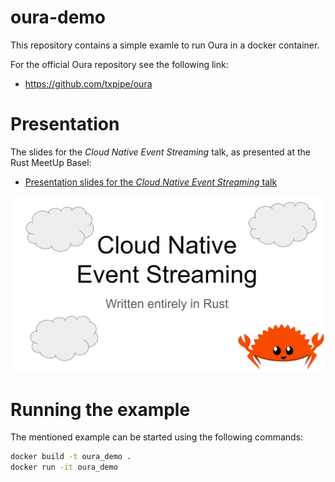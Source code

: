 # oura-demo

This repository contains a simple examle to run Oura in a docker container.

For the official Oura repository see the following link:
 - https://github.com/txpipe/oura

# Presentation

The slides for the *Cloud Native Event Streaming* talk, as presented at the Rust MeetUp Basel:

 - [Presentation slides for the *Cloud Native Event Streaming* talk](https://docs.google.com/presentation/d/1zBH7x-Yln9tZ3LyoJEKz9O8kPbdHJmqvunNo44fwALI/edit?usp=sharing)

[![Slides](https://github.com/4TT1L4/oura-demo/blob/main/snapshot.jpg?raw=true "Cloud Native Event Streaming Slides")](https://docs.google.com/presentation/d/1zBH7x-Yln9tZ3LyoJEKz9O8kPbdHJmqvunNo44fwALI/edit?usp=sharing)

# Running the example

The mentioned example can be started using the following commands:

``` sh
docker build -t oura_demo .
docker run -it oura_demo
```